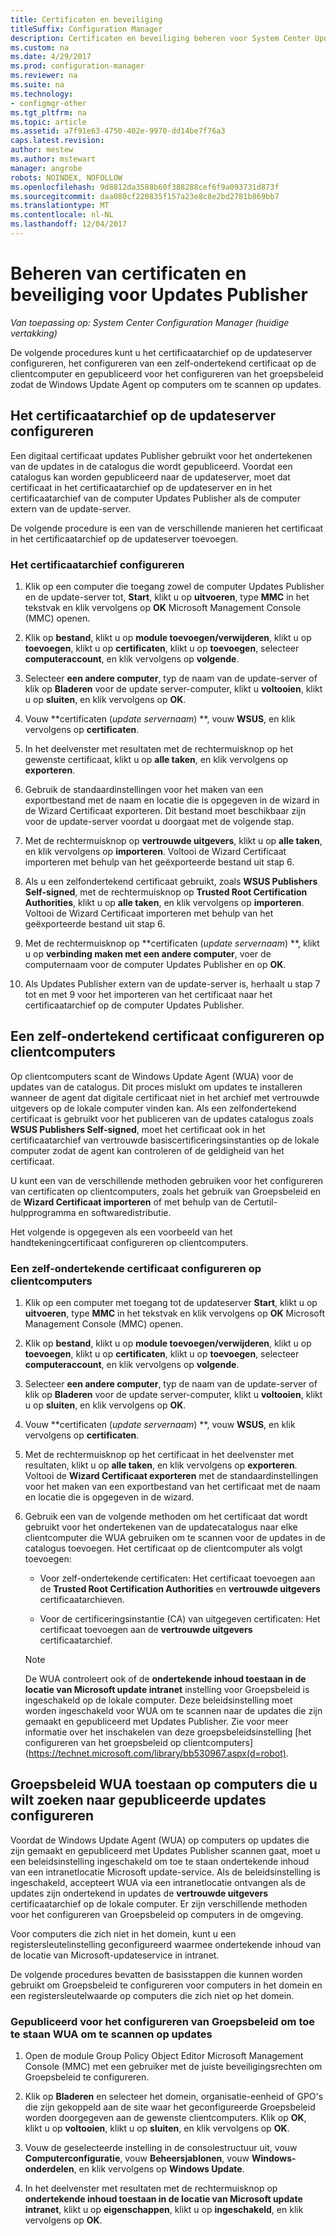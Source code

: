 ```yaml
---
title: Certificaten en beveiliging
titleSuffix: Configuration Manager
description: Certificaten en beveiliging beheren voor System Center Updates Publisher
ms.custom: na
ms.date: 4/29/2017
ms.prod: configuration-manager
ms.reviewer: na
ms.suite: na
ms.technology:
- configmgr-other
ms.tgt_pltfrm: na
ms.topic: article
ms.assetid: a7f91e63-4750-402e-9970-dd14be7f76a3
caps.latest.revision: 
author: mestew
ms.author: mstewart
manager: angrobe
robots: NOINDEX, NOFOLLOW
ms.openlocfilehash: 9d8812da3588b60f388288cef6f9a093731d873f
ms.sourcegitcommit: daa080cf220835f157a23e8c8e2bd2781b869bb7
ms.translationtype: MT
ms.contentlocale: nl-NL
ms.lasthandoff: 12/04/2017
---
```

# <a name="manage-certificates-and-security-for-updates-publisher"></a>Beheren van certificaten en beveiliging voor Updates Publisher

*Van toepassing op: System Center Configuration Manager (huidige vertakking)*

De volgende procedures kunt u het certificaatarchief op de updateserver configureren, het configureren van een zelf-ondertekend certificaat op de clientcomputer en gepubliceerd voor het configureren van het groepsbeleid zodat de Windows Update Agent op computers om te scannen op updates.

## <a name="configure-the-certificate-store-on-the-update-server"></a>Het certificaatarchief op de updateserver configureren
 Een digitaal certificaat updates Publisher gebruikt voor het ondertekenen van de updates in de catalogus die wordt gepubliceerd. Voordat een catalogus kan worden gepubliceerd naar de updateserver, moet dat certificaat in het certificaatarchief op de updateserver en in het certificaatarchief van de computer Updates Publisher als de computer extern van de update-server.

De volgende procedure is een van de verschillende manieren het certificaat in het certificaatarchief op de updateserver toevoegen.

### <a name="to-configure-the-certificate-store"></a>Het certificaatarchief configureren
1.  Klik op een computer die toegang zowel de computer Updates Publisher en de update-server tot, **Start**, klikt u op **uitvoeren**, type **MMC** in het tekstvak en klik vervolgens op **OK** Microsoft Management Console (MMC) openen.

2.  Klik op **bestand**, klikt u op **module toevoegen/verwijderen**, klikt u op **toevoegen**, klikt u op **certificaten**, klikt u op **toevoegen**, selecteer **computeraccount**, en klik vervolgens op **volgende**.

3.  Selecteer **een andere computer**, typ de naam van de update-server of klik op **Bladeren** voor de update server-computer, klikt u **voltooien**, klikt u op **sluiten**, en klik vervolgens op **OK**.

4.  Vouw  **certificaten (*update servernaam*) **, vouw **WSUS**, en klik vervolgens op **certificaten**.

5.  In het deelvenster met resultaten met de rechtermuisknop op het gewenste certificaat, klikt u op **alle taken**, en klik vervolgens op **exporteren**.

6.  Gebruik de standaardinstellingen voor het maken van een exportbestand met de naam en locatie die is opgegeven in de wizard in de Wizard Certificaat exporteren. Dit bestand moet beschikbaar zijn voor de update-server voordat u doorgaat met de volgende stap.

7.  Met de rechtermuisknop op **vertrouwde uitgevers**, klikt u op **alle taken**, en klik vervolgens op **importeren**. Voltooi de Wizard Certificaat importeren met behulp van het geëxporteerde bestand uit stap 6.

8.  Als u een zelfondertekend certificaat gebruikt, zoals **WSUS Publishers Self-signed**, met de rechtermuisknop op **Trusted Root Certification Authorities**, klikt u op **alle taken**, en klik vervolgens op **importeren**. Voltooi de Wizard Certificaat importeren met behulp van het geëxporteerde bestand uit stap 6.

9.  Met de rechtermuisknop op  **certificaten (*update servernaam*) **, klikt u op **verbinding maken met een andere computer**, voer de computernaam voor de computer Updates Publisher en op **OK**.

10. Als Updates Publisher extern van de update-server is, herhaalt u stap 7 tot en met 9 voor het importeren van het certificaat naar het certificaatarchief op de computer Updates Publisher.



## <a name="configure-a-self-signing-certificate-on-client-computers"></a>Een zelf-ondertekend certificaat configureren op clientcomputers
Op clientcomputers scant de Windows Update Agent (WUA) voor de updates van de catalogus. Dit proces mislukt om updates te installeren wanneer de agent dat digitale certificaat niet in het archief met vertrouwde uitgevers op de lokale computer vinden kan. Als een zelfondertekend certificaat is gebruikt voor het publiceren van de updates catalogus zoals **WSUS Publishers Self-signed**, moet het certificaat ook in het certificaatarchief van vertrouwde basiscertificeringsinstanties op de lokale computer zodat de agent kan controleren of de geldigheid van het certificaat.

U kunt een van de verschillende methoden gebruiken voor het configureren van certificaten op clientcomputers, zoals het gebruik van Groepsbeleid en de **Wizard Certificaat importeren** of met behulp van de Certutil-hulpprogramma en softwaredistributie.

Het volgende is opgegeven als een voorbeeld van het handtekeningcertificaat configureren op clientcomputers.

### <a name="to-configure-a-self-signing-certificate-on-client-computers"></a>Een zelf-ondertekende certificaat configureren op clientcomputers
1.  Klik op een computer met toegang tot de updateserver **Start**, klikt u op **uitvoeren**, type **MMC** in het tekstvak en klik vervolgens op **OK** Microsoft Management Console (MMC) openen.

2.  Klik op **bestand**, klikt u op **module toevoegen/verwijderen**, klikt u op **toevoegen**, klikt u op **certificaten**, klikt u op **toevoegen**, selecteer **computeraccount**, en klik vervolgens op **volgende**.

3.  Selecteer **een andere computer**, typ de naam van de update-server of klik op **Bladeren** voor de update server-computer, klikt u **voltooien**, klikt u op **sluiten**, en klik vervolgens op **OK**.

4.  Vouw  **certificaten (*update servernaam*) **, vouw **WSUS**, en klik vervolgens op **certificaten**.

5.  Met de rechtermuisknop op het certificaat in het deelvenster met resultaten, klikt u op **alle taken**, en klik vervolgens op **exporteren**. Voltooi de **Wizard Certificaat exporteren** met de standaardinstellingen voor het maken van een exportbestand van het certificaat met de naam en locatie die is opgegeven in de wizard.

6.  Gebruik een van de volgende methoden om het certificaat dat wordt gebruikt voor het ondertekenen van de updatecatalogus naar elke clientcomputer die WUA gebruiken om te scannen voor de updates in de catalogus toevoegen. Het certificaat op de clientcomputer als volgt toevoegen:

    -   Voor zelf-ondertekende certificaten: Het certificaat toevoegen aan de **Trusted Root Certification Authorities** en **vertrouwde uitgevers** certificaatarchieven.

    -   Voor de certificeringsinstantie (CA) van uitgegeven certificaten: Het certificaat toevoegen aan de **vertrouwde uitgevers** certificaatarchief.

    > [!NOTE]
    > De WUA controleert ook of de **ondertekende inhoud toestaan in de locatie van Microsoft update intranet** instelling voor Groepsbeleid is ingeschakeld op de lokale computer. Deze beleidsinstelling moet worden ingeschakeld voor WUA om te scannen naar de updates die zijn gemaakt en gepubliceerd met Updates Publisher. Zie voor meer informatie over het inschakelen van deze groepsbeleidsinstelling [het configureren van het groepsbeleid op clientcomputers] (https://technet.microsoft.com/library/bb530967.aspx(d=robot).



## <a name="configuring-group-policy-to-allow-wua-on-computers-to-scan-for-published-updates"></a>Groepsbeleid WUA toestaan op computers die u wilt zoeken naar gepubliceerde updates configureren
Voordat de Windows Update Agent (WUA) op computers op updates die zijn gemaakt en gepubliceerd met Updates Publisher scannen gaat, moet u een beleidsinstelling ingeschakeld om toe te staan ondertekende inhoud van een intranetlocatie Microsoft update-service. Als de beleidsinstelling is ingeschakeld, accepteert WUA via een intranetlocatie ontvangen als de updates zijn ondertekend in updates de **vertrouwde uitgevers** certificaatarchief op de lokale computer. Er zijn verschillende methoden voor het configureren van Groepsbeleid op computers in de omgeving.

Voor computers die zich niet in het domein, kunt u een registersleutelinstelling geconfigureerd waarmee ondertekende inhoud van de locatie van Microsoft-updateservice in intranet.

De volgende procedures bevatten de basisstappen die kunnen worden gebruikt om Groepsbeleid te configureren voor computers in het domein en een registersleutelwaarde op computers die zich niet op het domein.

### <a name="to-configure-group-policy-to-allow-wua-to-scan-for-published-updates"></a>Gepubliceerd voor het configureren van Groepsbeleid om toe te staan WUA om te scannen op updates
1.  Open de module Group Policy Object Editor Microsoft Management Console (MMC) met een gebruiker met de juiste beveiligingsrechten om Groepsbeleid te configureren.

2.  Klik op **Bladeren** en selecteer het domein, organisatie-eenheid of GPO's die zijn gekoppeld aan de site waar het geconfigureerde Groepsbeleid worden doorgegeven aan de gewenste clientcomputers. Klik op **OK**, klikt u op **voltooien**, klikt u op **sluiten**, en klik vervolgens op **OK**.

3.  Vouw de geselecteerde instelling in de consolestructuur uit, vouw **Computerconfiguratie**, vouw **Beheersjablonen**, vouw **Windows-onderdelen**, en klik vervolgens op **Windows Update**.

4.  In het deelvenster met resultaten met de rechtermuisknop op **ondertekende inhoud toestaan in de locatie van Microsoft update intranet**, klikt u op **eigenschappen**, klikt u op **ingeschakeld**, en klik vervolgens op **OK**.
